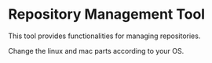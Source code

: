 # Repository Management Tool

This tool provides functionalities for managing repositories.

Change the linux and mac parts according to your OS.
